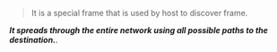 >It is a special frame that is used by host to discover frame.

***It spreads through the entire network using all possible paths to the destination.***.
